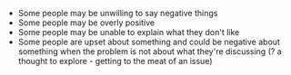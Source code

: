 
- Some people may be unwilling to say negative things
- Some people may be overly positive
- Some people may be unable to explain what they don't like
- Some people are upset about something and could be negative about something when the problem is not about what they're discussing (? a thought to explore - getting to the meat of an issue)